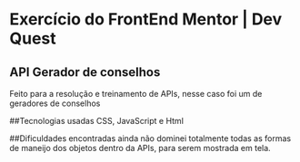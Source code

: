 # Exercício do FrontEnd Mentor | Dev Quest

## API Gerador de conselhos

Feito para a resolução e treinamento de APIs, nesse caso foi um de geradores de conselhos

##Tecnologias usadas
CSS, JavaScript e Html

##Dificuldades encontradas
ainda não dominei totalmente todas as formas de maneijo dos objetos dentro da APIs, para serem mostrada em tela.
